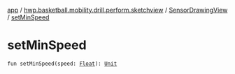 [app](../../index.md) / [hwp.basketball.mobility.drill.perform.sketchview](../index.md) / [SensorDrawingView](index.md) / [setMinSpeed](.)

# setMinSpeed

`fun setMinSpeed(speed: `[`Float`](https://kotlinlang.org/api/latest/jvm/stdlib/kotlin/-float/index.html)`): `[`Unit`](https://kotlinlang.org/api/latest/jvm/stdlib/kotlin/-unit/index.html)
